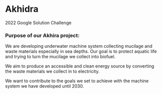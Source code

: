 # Akhidra
2022 Google Solution Challenge

### Purpose of our Akhira project:
We are developing underwater machine system collecting mucilage and waste materials especially in sea depths.
Our goal is to protect aquatic life and trying to turn the mucilage we collect into biofuel.

We aim to produce an accessible and clean energy source by converting the waste materials we collect in to electricity.

We want to contribute to the goals we set to achieve with the machine system we have developed until 2030.

